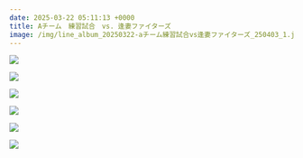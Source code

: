 ```yaml
---
date: 2025-03-22 05:11:13 +0000
title: Aチーム　練習試合　vs. 逢妻ファイターズ
image: /img/line_album_20250322-aチーム練習試合vs逢妻ファイターズ_250403_1.jpg
---
```

![](/img/line_album_20250322-aチーム練習試合vs逢妻ファイターズ_250403_2.jpg)

![](/img/line_album_20250322-aチーム練習試合vs逢妻ファイターズ_250403_3.jpg)

![](/img/line_album_20250322-aチーム練習試合vs逢妻ファイターズ_250403_4.jpg)

![](/img/line_album_20250322-aチーム練習試合vs逢妻ファイターズ_250403_5.jpg)

![](/img/line_album_20250322-aチーム練習試合vs逢妻ファイターズ_250403_6.jpg)

![](/img/line_album_20250322-aチーム練習試合vs逢妻ファイターズ_250403_7.jpg)
